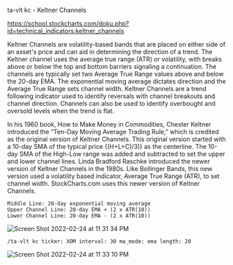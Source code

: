 ta-vlt kc - Keltner Channels

https://school.stockcharts.com/doku.php?id=technical_indicators:keltner_channels

Keltner Channels are volatility-based bands that are placed on either side of an asset's price and can aid in determining the direction of a trend. The Keltner channel uses the average true range (ATR) or volatility, with breaks above or below the top and bottom barriers signaling a continuation. The channels are typically set two Average True Range values above and below the 20-day EMA. The exponential moving average dictates direction and the Average True Range sets channel width. Keltner Channels are a trend following indicator used to identify reversals with channel breakouts and channel direction. Channels can also be used to identify overbought and oversold levels when the trend is flat.

In his 1960 book, How to Make Money in Commodities, Chester Keltner introduced the “Ten-Day Moving Average Trading Rule,” which is credited as the original version of Keltner Channels. This original version started with a 10-day SMA of the typical price {(H+L+C)/3)} as the centerline. The 10-day SMA of the High-Low range was added and subtracted to set the upper and lower channel lines. Linda Bradford Raschke introduced the newer version of Keltner Channels in the 1980s. Like Bollinger Bands, this new version used a volatility based indicator, Average True Range (ATR), to set channel width. StockCharts.com uses this newer version of Keltner Channels.

```
Middle Line: 20-day exponential moving average 
Upper Channel Line: 20-day EMA + (2 x ATR(10))
Lower Channel Line: 20-day EMA - (2 x ATR(10))
```

![Screen Shot 2022-02-24 at 11 31 34 PM](https://user-images.githubusercontent.com/85772166/155673629-c17f713e-ca2f-4804-883b-9d735b1a7b18.png)

```
/ta-vlt kc ticker: XOM interval: 30 ma_mode: ema length: 20
```

![Screen Shot 2022-02-24 at 11 33 10 PM](https://user-images.githubusercontent.com/85772166/155673846-c3f20389-c398-4388-90e6-e6ddeab27e34.png)
